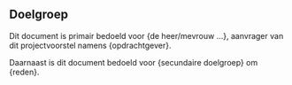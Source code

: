 ## Doelgroep

Dit document is primair bedoeld voor {de heer/mevrouw ...}, aanvrager van dit projectvoorstel namens {opdrachtgever}.

Daarnaast is dit document bedoeld voor {secundaire doelgroep} om {reden}.
